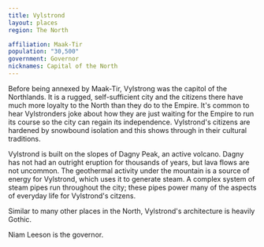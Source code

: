 ```yaml
---
title: Vylstrond
layout: places
region: The North

affiliation: Maak-Tir
population: "30,500"
government: Governor
nicknames: Capital of the North
---
```

Before being annexed by Maak-Tir, Vylstrong was the capitol of the Northlands. It is a rugged, self-sufficient city and the citizens there have much more loyalty to the North than they do to the Empire. It's common to hear Vylstronders joke about how they are just waiting for the Empire to run its course so the city can regain its independence. Vylstrond's citizens are hardened by snowbound isolation and this shows through in their cultural traditions.

Vylstrond is built on the slopes of Dagny Peak, an active volcano. Dagny has not had an outright eruption for thousands of years, but lava flows are not uncommon. The geothermal activity under the mountain is a source of energy for Vylstrond, which uses it to generate steam. A complex system of steam pipes run throughout the city; these pipes power many of the aspects of everyday life for Vylstrond's citzens.

Similar to many other places in the North, Vylstrond's architecture is heavily Gothic.

Niam Leeson is the governor.